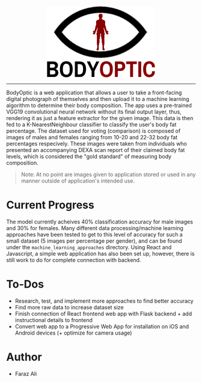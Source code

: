 <p align="center">
    <img src="web_appv2\src\assets\images\logo1.png">
</p>

---

BodyOptic is a web application that allows a user to take a front-facing digital photograph of themselves and then upload it to a machine learning algorithm to determine their body composition. The app uses a pre-trained VGG19 convolutional neural network without its final output layer, thus, rendering it as just a feature extractor for the given image. This data is then fed to a K-NearestNeighbour classifier to classify the user's body fat percentage. The dataset used for voting (comparison) is composed of images of males and females ranging from 10-20 and 22-32 body fat percentages respecively. These images were taken from individuals who presented an accompanying DEXA scan report of their claimed body fat levels, which is considered the "gold standard" of measuring body composition.

>Note: At no point are images given to application stored or used in any manner outside of application's intended use. 

# Current Progress
The model currently acheives 40% classification accuracy for male images and 30% for females. Many different data processing/machine learning approaches have been tested to get to this level of accuracy for such a small dataset (5 images per percentage per gender), and can be found under the `machine_learning_approaches` directory. Using React and Javascript, a simple web application has also been set up, however, there is still work to do for complete connection with backend. 

# To-Dos
- Research, test, and implement more approaches to find better accuracy
- Find more raw data to increase dataset size
- Finish connection of React frontend web app with Flask backend + add instructional details to frontend
- Convert web app to a Progressive Web App for installation on iOS and Android devices (+ optimize for camera usage)

# Author
- Faraz Ali
